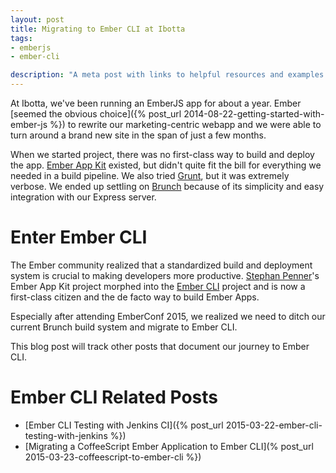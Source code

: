 ```yaml
---
layout: post
title: Migrating to Ember CLI at Ibotta
tags:
- emberjs
- ember-cli

description: "A meta post with links to helpful resources and examples to migrate a project to Ember CLI."
---
```


At Ibotta, we've been running an EmberJS app for about a year. Ember
[seemed the obvious choice]({% post_url 2014-08-22-getting-started-with-ember-js %})
to rewrite our marketing-centric webapp and we were able to turn around a brand
new site in the span of just a few months.  

When we started project, there was no first-class way to build and deploy the app.
[Ember App Kit](https://github.com/stefanpenner/ember-app-kit) existed, but didn't
quite fit the bill for everything we needed in a build pipeline. We also tried
[Grunt](http://gruntjs.com/), but it was extremely verbose. We ended up settling
on [Brunch](http://brunch.io/) because of its simplicity and easy integration
with our Express server.  

# Enter Ember CLI
The Ember community realized that a standardized build and deployment system is
crucial to making developers more productive. [Stephan Penner](https://twitter.com/stefanpenner)'s
Ember App Kit project morphed into the [Ember CLI](http://www.ember-cli.com/)
project and is now a first-class citizen and the de facto way to build Ember Apps.  

Especially after attending EmberConf 2015, we realized we need to ditch our
current Brunch build system and migrate to Ember CLI.  

This blog post will track other posts that document our journey to Ember CLI.  

# Ember CLI Related Posts

* [Ember CLI Testing with Jenkins CI]({% post_url 2015-03-22-ember-cli-testing-with-jenkins %})
* [Migrating a CoffeeScript Ember Application to Ember CLI](% post_url 2015-03-23-coffeescript-to-ember-cli %})
